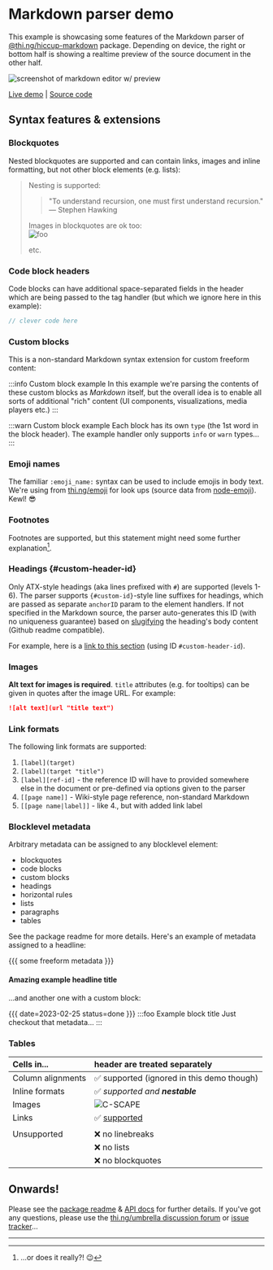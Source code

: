 # Markdown parser demo

This example is showcasing some features of the Markdown parser of
[@thi.ng/hiccup-markdown][pkghome] package. Depending on device, the right or
bottom half is showing a realtime preview of the source document in the other
half.

![screenshot of markdown editor w/ preview](https://raw.githubusercontent.com/thi-ng/umbrella/develop/assets/examples/markdown-parser.jpg "screenshot")

[Live demo](https://demo.thi.ng/umbrella/markdown/) |
[Source code](https://github.com/thi-ng/umbrella/tree/develop/examples/markdown)

## Syntax features & extensions

### Blockquotes

Nested blockquotes are supported and can contain links, images and inline
formatting, but not other block elements (e.g. lists):

> Nesting is supported:
>> "To understand recursion, one must first understand recursion."
>> — Stephen Hawking
>
> Images in blockquotes are ok too:\
> ![foo](https://raw.githubusercontent.com/thi-ng/umbrella/develop/assets/grid-iterators/zcurve2d-small.gif)
>
> etc.

### Code block headers

Code blocks can have additional space-separated fields in the header which are
being passed to the tag handler (but which we ignore here in this example):

```ts tangle:yes export:no
// clever code here
```

### Custom blocks

This is a non-standard Markdown syntax extension for custom freeform content:

:::info Custom block example
In this example we're parsing the contents of these custom blocks
as _Markdown_ itself, but the overall idea is to enable all sorts
of additional "rich" content (UI components, visualizations, media
players etc.)
:::

:::warn Custom block example
Each block has its own `type` (the 1st word in the block header).
The example handler only supports `info` or `warn` types...
:::

### Emoji names

The familiar `:emoji_name:` syntax can be used to include emojis in body text.
We're using from [thi.ng/emoji](https://thi.ng/emoji) for look ups (source data
from [node-emoji](https://raw.githubusercontent.com/omnidan/node-emoji/master/lib/emoji.json)).
Kewl! :sunglasses:

### Footnotes

Footnotes are supported, but this statement might need some further
explanation[^1].

### Headings {#custom-header-id}

Only ATX-style headings (aka lines prefixed with `#`) are supported (levels
1-6). The parser supports `{#custom-id}`-style line suffixes for headings, which
are passed as separate `anchorID` param to the element handlers. If not
specified in the Markdown source, the parser auto-generates this ID (with no
uniqueness guarantee) based on
[slugifying](https://docs.thi.ng/umbrella/strings/functions/slugifyGH.html) the
heading's body content (Github readme compatible).

For example, here is a [link to this section](#custom-header-id) (using ID
`#custom-header-id`).

### Images

**Alt text for images is required**. `title` attributes (e.g. for tooltips) can
be given in quotes after the image URL. For example:

```markdown
![alt text](url "title text")
```

### Link formats

The following link formats are supported:

1. `[label](target)`
2. `[label](target "title")`
3. `[label][ref-id]` - the reference ID will have to provided somewhere else in
   the document or pre-defined via options given to the parser
4. `[[page name]]` - Wiki-style page reference, non-standard Markdown
5. `[[page name|label]]` - like 4., but with added link label

### Blocklevel metadata

Arbitrary metadata can be assigned to any blocklevel element:

- blockquotes
- code blocks
- custom blocks
- headings
- horizontal rules
- lists
- paragraphs
- tables

See the package readme for more details. Here's an example of metadata assigned
to a headline:

{{{ some freeform metadata }}}
#### Amazing example headline title

...and another one with a custom block:

{{{
date=2023-02-25
status=done
}}}
:::foo Example block title
Just checkout that metadata...
:::

### Tables

| Cells in...       | header are treated separately                                                                  |
|:------------------|:-----------------------------------------------------------------------------------------------|
| Column alignments | :white_check_mark: supported (ignored in this demo though)                                     |
| Inline formats    | :white_check_mark: _supported and **nestable**_                                                |
| Images            | ![C-SCAPE](https://raw.githubusercontent.com/thi-ng/umbrella/develop/assets/cellular/hero.png) |
| Links             | :white_check_mark: [supported](#links)                                                         |
|                   |                                                                                                |
| Unsupported       | :x: no linebreaks                                                                              |
|                   | :x: no lists                                                                                   |
|                   | :x: no blockquotes                                                                             |

## Onwards!

Please see the [package
readme](https://github.com/thi-ng/umbrella/blob/develop/packages/hiccup-markdown/README.md)
& [API docs](https://docs.thi.ng/umbrella/hiccup-markdown/) for further details.
If you've got any questions, please use the [thi.ng/umbrella discussion
forum](https://github.com/thi-ng/umbrella/discussions) or [issue
tracker](https://github.com/thi-ng/umbrella/issues)...

---

[pkghome]: https://thi.ng/hiccup-markdown "package homepage"

[^1]: ...or does it really?! :wink:
